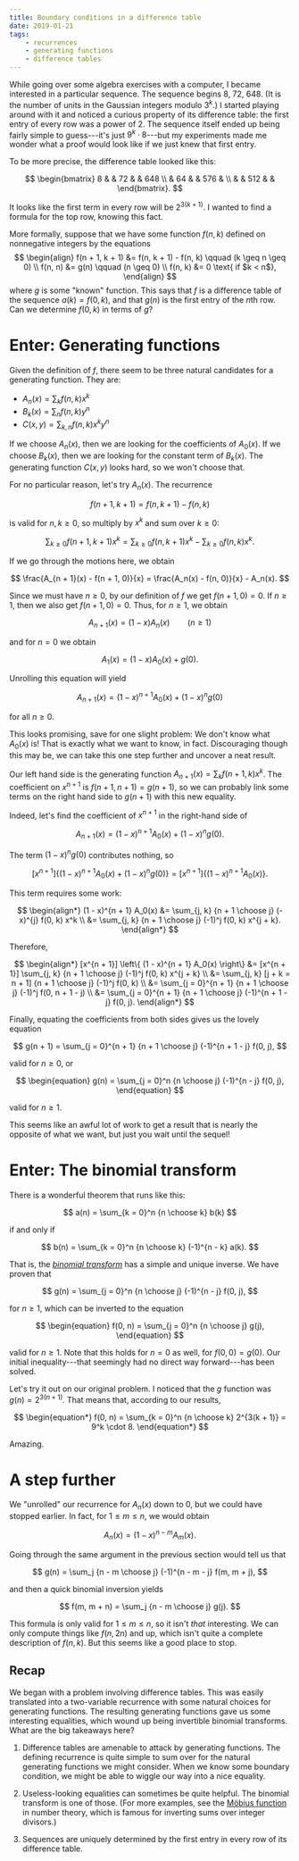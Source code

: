 ```yaml
---
title: Boundary conditions in a difference table
date: 2019-01-21
tags:
    - recurrences
    - generating functions
    - difference tables
---
```


While going over some algebra exercises with a computer, I became interested in
a particular sequence. The sequence begins $8$, $72$, $648$. (It is the number
of units in the Gaussian integers modulo $3^k$.) I started playing around with
it and noticed a curious property of its difference table: the first entry of
every row was a power of $2$. The sequence itself ended up being fairly simple
to guess---it's just $9^k \cdot 8$---but my experiments made me wonder what
a proof would look like if we just knew that first entry.

To be more precise, the difference table looked like this:

$$
\begin{bmatrix}
    8 & & 72 & & 648 \\
      & 64 & & 576 & \\
      & & 512 & &
\end{bmatrix}.
$$

It looks like the first term in every row will be $2^{3(k + 1)}$. I wanted to
find a formula for the top row, knowing this fact.

More formally, suppose that we have some function $f(n, k)$ defined on
nonnegative integers by the equations
$$
\begin{align}
    f(n + 1, k + 1) &= f(n, k + 1) - f(n, k) \qquad (k \geq n \geq 0) \\
    f(n, n) &= g(n) \qquad (n \geq 0) \\
    f(n, k) &= 0 \text{ if $k < n$},
\end{align}
$$
where $g$ is some "known" function. This says that $f$ is a difference table of
the sequence $a(k) = f(0, k)$, and that $g(n)$ is the first entry of the $n$th
row. Can we determine $f(0, k)$ in terms of $g$?

# Enter: Generating functions

Given the definition of $f$, there seem to be three natural candidates for
a generating function. They are:

- $A_n(x) = \sum_k f(n, k) x^k$
- $B_k(x) = \sum_n f(n, k) y^n$
- $C(x, y) = \sum_{k, n} f(n, k) x^k y^n$

If we choose $A_n(x)$, then we are looking for the coefficients of $A_0(x)$. If
we choose $B_k(x)$, then we are looking for the constant term of $B_k(x)$. The
generating function $C(x, y)$ looks hard, so we won't choose that.

For no particular reason, let's try $A_n(x)$. The recurrence

$$
    f(n + 1, k + 1) = f(n, k + 1) - f(n, k)
$$

is valid for $n, k \geq 0$, so multiply by $x^k$ and sum over $k \geq 0$:

$$
    \sum_{k \geq 0} f(n + 1, k + 1) x^k
        = \sum_{k \geq 0} f(n, k + 1) x^k - \sum_{k \geq 0} f(n, k) x^k.
$$

If we go through the motions here, we obtain

$$
    \frac{A_{n + 1}(x) - f(n + 1, 0)}{x}
        = \frac{A_n(x) - f(n, 0)}{x} - A_n(x).
$$

Since we must have $n \geq 0$, by our definition of $f$ we get $f(n + 1, 0)
= 0$. If $n \geq 1$, then we also get $f(n + 1, 0) = 0$. Thus, for $n \geq 1$,
we obtain

$$
    A_{n + 1}(x) = (1 - x) A_n(x) \qquad (n \geq 1)
$$

and for $n = 0$ we obtain

$$
    A_1(x) = (1 - x) A_0(x) + g(0).
$$

Unrolling this equation will yield

$$
    A_{n + 1}(x) = (1 - x)^{n + 1} A_0(x) + (1 - x)^n g(0)
$$

for all $n \geq 0$.

This looks promising, save for one slight problem: We don't know what $A_0(x)$
is! That is exactly what we want to know, in fact. Discouraging though this may
be, we can take this one step further and uncover a neat result.

Our left hand side is the generating function $A_{n + 1}(x) = \sum_k f(n + 1,
k) x^k$. The coefficient on $x^{n + 1}$ is $f(n + 1, n + 1) = g(n + 1)$, so we
can probably link some terms on the right hand side to $g(n + 1)$ with this new
equality.

Indeed, let's find the coefficient of $x^{n + 1}$ in the right-hand side of

$$
    A_{n + 1}(x) = (1 - x)^{n + 1} A_0(x) + (1 - x)^n g(0).
$$

The term $(1 - x)^n g(0)$ contributes nothing, so

$$
    [x^{n + 1}] \left\{ (1 - x)^{n + 1} A_0(x) + (1 - x)^n g(0) \right\}
    =
    [x^{n + 1}] \left\{ (1 - x)^{n + 1} A_0(x) \right\}.
$$

This term requires some work:

$$
\begin{align*}
    (1 - x)^{n + 1} A_0(x) &= \sum_{j, k} {n + 1 \choose j} (-x)^{j} f(0, k) x^k \\
                           &= \sum_{j, k} {n + 1 \choose j} (-1)^j f(0, k) x^{j + k}.
\end{align*}
$$

Therefore,

$$
\begin{align*}
    [x^{n + 1}] \left\{ (1 - x)^{n + 1} A_0(x) \right\} &=
    [x^{n + 1}] \sum_{j, k} {n + 1 \choose j} (-1)^j f(0, k) x^{j + k} \\
    &= \sum_{j, k} [j + k = n + 1] {n + 1 \choose j} (-1)^j f(0, k) \\
    &= \sum_{j = 0}^{n + 1} {n + 1 \choose j} (-1)^j f(0, n + 1 - j) \\
    &= \sum_{j = 0}^{n + 1} {n + 1 \choose j} (-1)^{n + 1 - j} f(0, j).
\end{align*}
$$

Finally, equating the coefficients from both sides gives us the lovely equation

$$
    g(n + 1) = \sum_{j = 0}^{n + 1} {n + 1 \choose j} (-1)^{n + 1 - j} f(0, j),
$$

valid for $n \geq 0$, or

$$
\begin{equation}
    g(n) = \sum_{j = 0}^n {n \choose j} (-1)^{n - j} f(0, j),
\end{equation}
$$

valid for $n \geq 1$.

This seems like an awful lot of work to get a result that is nearly the
opposite of what we want, but just you wait until the sequel!

# Enter: The binomial transform

There is a wonderful theorem that runs like this:

$$
a(n) = \sum_{k = 0}^n {n \choose k} b(k)
$$

if and only if

$$
b(n) = \sum_{k = 0}^n {n \choose k} (-1)^{n - k} a(k).
$$

That is, the [*binomial transform*](https://oeis.org/wiki/Binomial_transform)
has a simple and unique inverse. We have proven that

$$
g(n) = \sum_{j = 0}^n {n \choose j} (-1)^{n - j} f(0, j),
$$

for $n \geq 1$, which can be inverted to the equation

$$
\begin{equation}
    f(0, n) = \sum_{j = 0}^n {n \choose j} g(j),
\end{equation}
$$

valid for $n \geq 1$. Note that this holds for $n = 0$ as well, for $f(0, 0)
= g(0)$. Our initial inequality---that seemingly had no direct way
forward---has been solved.

Let's try it out on our original problem. I noticed that the $g$ function was
$g(n) = 2^{3(n + 1)}$. That means that, according to our results,

$$
\begin{equation*}
    f(0, n) = \sum_{k = 0}^n {n \choose k} 2^{3(k + 1)} = 9^k \cdot 8.
\end{equation*}
$$

Amazing.

# A step further

We "unrolled" our recurrence for $A_n(x)$ down to $0$, but we could have
stopped earlier. In fact, for $1 \leq m \leq n$, we would obtain

$$
A_n(x) = (1 - x)^{n - m} A_m(x).
$$

Going through the same argument in the previous section would tell us that

$$
g(n) = \sum_j {n - m \choose j} (-1)^{n - m - j} f(m, m + j),
$$

and then a quick binomial inversion yields

$$
f(m, m + n) = \sum_j {n - m \choose j} g(j).
$$

This formula is only valid for $1 \leq m \leq n$, so it isn't *that*
interesting. We can only compute things like $f(n, 2n)$ and up, which isn't
quite a complete description of $f(n, k)$. But this seems like a good place to
stop.

## Recap

We began with a problem involving difference tables. This was easily translated
into a two-variable recurrence with some natural choices for generating
functions. The resulting generating functions gave us some interesting
equalities, which wound up being invertible binomial transforms. What are the
big takeaways here?

1. Difference tables are amenable to attack by generating functions. The
   defining recurrence is quite simple to sum over for the natural generating
   functions we might consider. When we know some boundary condition, we might
   be able to wiggle our way into a nice equality.

2. Useless-looking equalities can sometimes be quite helpful. The binomial
   transform is one of those. (For more examples, see the [Möbius
   function](https://en.wikipedia.org/wiki/M%C3%B6bius_function) in number
   theory, which is famous for inverting sums over integer divisors.)

3. Sequences are uniquely determined by the first entry in every row of its
   difference table.
